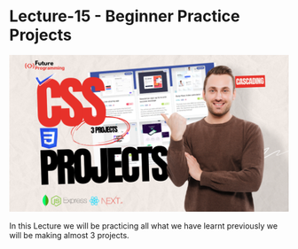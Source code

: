 # Lecture-15 - Beginner Practice Projects

![Practicing 3 Projects](/Assets/Lecture%20-15%20CSS%20Beginer%20Projects%20in%20One%20Video.png)

In this Lecture we will be practicing all what we have learnt previously
we will be making almost 3 projects.